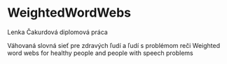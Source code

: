 # WeightedWordWebs

Lenka Čakurdová
diplomová práca

Váhovaná slovná sieť pre zdravých ľudí a ľudí s problémom reči
Weighted word webs for healthy people and people with speech problems

